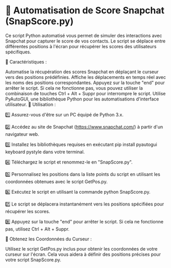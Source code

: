 # 🚀 Automatisation de Score Snapchat (SnapScore.py)

Ce script Python automatisé vous permet de simuler des interactions avec Snapchat pour capturer le score de vos contacts. Le script se déplace entre différentes positions à l'écran pour récupérer les scores des utilisateurs spécifiques.

📜 Caractéristiques :

Automatise la récupération des scores Snapchat en déplaçant le curseur vers des positions prédéfinies.
Affiche les déplacements en temps réel avec les noms des positions correspondantes.
Appuyez sur la touche "end" pour arrêter le script. Si cela ne fonctionne pas, vous pouvez utiliser la combinaison de touches Ctrl + Alt + Suppr pour interrompre le script.
Utilise PyAutoGUI, une bibliothèque Python pour les automatisations d'interface utilisateur.
📝 Utilisation :

1️⃣ Assurez-vous d'être sur un PC équipé de Python 3.x.

2️⃣ Accédez au site de Snapchat (https://www.snapchat.com/) à partir d'un navigateur web.

3️⃣ Installez les bibliothèques requises en exécutant pip install pyautogui keyboard pystyle dans votre terminal.

4️⃣ Téléchargez le script et renommez-le en "SnapScore.py".

5️⃣ Personnalisez les positions dans la liste points du script en utilisant les coordonnées obtenues avec le script GetPos.py.

6️⃣ Exécutez le script en utilisant la commande python SnapScore.py.

7️⃣ Le script se déplacera instantanément vers les positions spécifiées pour récupérer les scores.

8️⃣ Appuyez sur la touche "end" pour arrêter le script. Si cela ne fonctionne pas, utilisez Ctrl + Alt + Suppr.

🔗 Obtenez les Coordonnées du Curseur :

Utilisez le script GetPos.py inclus pour obtenir les coordonnées de votre curseur sur l'écran. Cela vous aidera à définir des positions précises pour votre script SnapScore.py.
